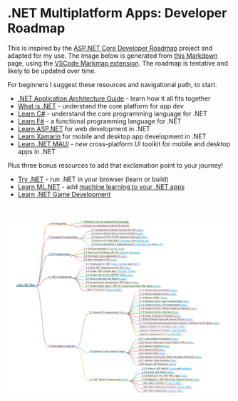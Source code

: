 # .NET Multiplatform Apps: Developer Roadmap

This is inspired by the [ASP.NET Core Developer Roadmap](https://github.com/MoienTajik/AspNetCore-Developer-Roadmap) project and adapted for my use. The image below is generated from [this Markdown](/markmap) page, using the [VSCode Markmap extension](https://marketplace.visualstudio.com/items?itemName=gera2ld.markmap-vscode). The roadmap is tentative and likely to be updated over time.

For beginners I suggest these resources and navigational path, to start.
 * [.NET Application Architecture Guide](https://dotnet.microsoft.com/learn/dotnet/architecture-guides) - learn how it all fits together
 * [What is .NET](https://dotnet.microsoft.com/learn/dotnet/what-is-dotnet) - understand the core platform for app dev
 * [Learn C#](https://dotnet.microsoft.com/learn/csharp) - understand the core programming language for .NET
 * [Learn F#](https://dotnet.microsoft.com/learn/fsharp) - a functional programming language for .NET
 * [Learn ASP.NET](https://dotnet.microsoft.com/learn/aspnet) for web development in .NET
 * [Learn Xamarin](https://dotnet.microsoft.com/learn/xamarin) for mobile and desktop app development in .NET
 * [Learn .NET MAUI](https://docs.microsoft.com/en-us/dotnet/maui/) - *new* cross-platform UI toolkit for mobile and desktop apps in .NET

Plus three bonus resources to add that exclamation point to your journey!

 * [Try .NET](https://dotnet.microsoft.com/platform/try-dotnet) - run .NET in your browser (learn or build)
 * [Learn ML.NET](https://dotnet.microsoft.com/learn/ml-dotnet) - add [machine learning to your .NET apps](https://docs.microsoft.com/en-us/dotnet/machine-learning/how-does-mldotnet-work)
 * [Learn .NET Game Development](https://dotnet.microsoft.com/learn/games)
<br/>

![](../static/roadmap.png)
